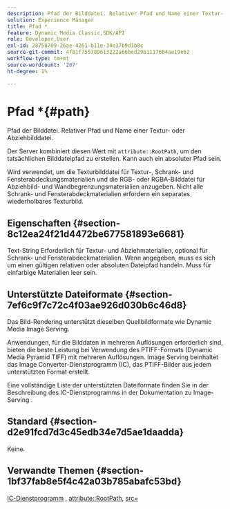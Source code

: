 ```yaml
---
description: Pfad der Bilddatei. Relativer Pfad und Name einer Textur- oder Abziehbilddatei.
solution: Experience Manager
title: Pfad *
feature: Dynamic Media Classic,SDK/API
role: Developer,User
exl-id: 28758709-26ae-4261-b11e-34e37b9d1b8c
source-git-commit: 4f81f755789613222a66bed2961117604ae19e62
workflow-type: tm+mt
source-wordcount: '207'
ht-degree: 1%

---
```


# Pfad *{#path}

Pfad der Bilddatei. Relativer Pfad und Name einer Textur- oder Abziehbilddatei.

Der Server kombiniert diesen Wert mit `attribute::RootPath`, um den tatsächlichen Bilddateipfad zu erstellen. Kann auch ein absoluter Pfad sein.

Wird verwendet, um die Texturbilddatei für Textur-, Schrank- und Fensterabdeckungsmaterialien und die RGB- oder RGBA-Bilddatei für Abziehbild- und Wandbegrenzungsmaterialien anzugeben. Nicht alle Schrank- und Fensterabdeckmaterialien erfordern ein separates wiederholbares Texturbild.

## Eigenschaften {#section-8c12ea24f21d4472be677581893e6681}

Text-String Erforderlich für Textur- und Abziehmaterialien, optional für Schrank- und Fensterabdeckmaterialien. Wenn angegeben, muss es sich um einen gültigen relativen oder absoluten Dateipfad handeln. Muss für einfarbige Materialien leer sein.

## Unterstützte Dateiformate {#section-7ef6c9f7c72c4f03ae926d030b6c46d8}

Das Bild-Rendering unterstützt dieselben Quellbildformate wie Dynamic Media Image Serving.

Anwendungen, für die Bilddaten in mehreren Auflösungen erforderlich sind, bieten die beste Leistung bei Verwendung des PTIFF-Formats (Dynamic Media Pyramid TIFF) mit mehreren Auflösungen. Image Serving beinhaltet das Image Converter-Dienstprogramm (IC), das PTIFF-Bilder aus jedem unterstützten Format erstellt.

Eine vollständige Liste der unterstützten Dateiformate finden Sie in der Beschreibung des IC-Dienstprogramms in der Dokumentation zu Image-Serving .

## Standard {#section-d2e91fcd7d3c45edb34e7d5ae1daadda}

Keine.

## Verwandte Themen {#section-1bf37fab8e5f4c42a03b785abafc53bd}

[IC-Dienstprogramm](/help/aem-is-ir-api/is-api/is-utils/utilities/r-ic.md) , [attribute::RootPath](/help/aem-is-ir-api/ir-api/material-cat/image-rendering-api-ref/c-ir-material-catalog/c-ir-attributes-reference/r-ir-rootpath.md), [src=](/help/aem-is-ir-api/ir-api/http-protocol/image-rendering-api-ref/c-ir-http-protocol-ref/c-ir-http-protocol-command-reference/r-ir-src.md)
